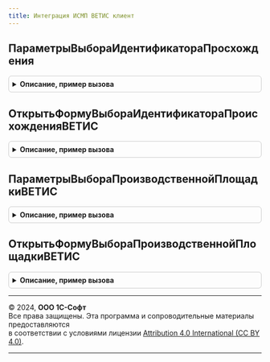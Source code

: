 ```yaml
---
title: Интеграция ИСМП ВЕТИС клиент
---
```



## ПараметрыВыбораИдентификатораПросхождения
<details style="margin: 1em 0; padding: 0.5em; border: 1px solid #ccc; border-radius: 6px;">

<summary style="font-weight: bold; cursor: pointer;">Описание, пример вызова</summary>

```bsl

// Параметры выбора идентификатора просхождения.
//
// Параметры:
//  ВидОперацииИСМП - ПеречислениеСсылка.ВидыОперацийИСМП - операция маркировки
//
// Возвращаемое значение:
//  Структура - Параметры выбора идентификатора просхождения:
// * Номенклатура   - ОпределяемыйТип.Номенклатура - номенклатура (для указания связанной продукции ВЕТИС).
// * Характеристика - ОпределяемыйТип.ХарактеристикаНоменклатуры - характеристика (для указания связанной продукции ВЕТИС).
// * Серия          - ОпределяемыйТип.СерияНоменклатуры - серия (для указания связанной продукции ВЕТИС).
// * Организация    - ОпределяемыйТип.ОрганизацияКонтрагентГосИС - организация (для указания связанных объектов ВЕТИС).
// * ХарактеристикиИспользуются - Булево - необходимость указания характеристики для номенклатуры.
// * ТребуетсяУказаниеСерии     - Булево - необходимость указания серии для номенклатуры.
// * Склад                      - Произвольный - влияет на обязательность указания серии.
// * Производство               - Булево - признак выбора идентификатора происхождения для маркировки при производстве.
// * ЭтоКодМаркировкиСоСрокомГодности - Булево - признак кода маркировки (устаревшие коды).
// * СкоропортящаясяПродукция   - Булево - признак кода маркировки (устаревшие коды).
// * ОтчетПроизводственнойЛинии - Булево - признак выбора для режима "Отчет производственной линии" документа Маркировка
// * ОповещениеВыбора - ОписаниеОповещения - оповещение, которое будет выполнено при выборе
Функция ПараметрыВыбораИдентификатораПросхождения(ВидОперацииИСМП) Экспорт
```

Пример вызова
```bsl
Результат = ИнтеграцияИСМПВЕТИСКлиент.ПараметрыВыбораИдентификатораПросхождения(ВидОперацииИСМП) 
```
</details>

## ОткрытьФормуВыбораИдентификатораПроисхожденияВЕТИС
<details style="margin: 1em 0; padding: 0.5em; border: 1px solid #ccc; border-radius: 6px;">

<summary style="font-weight: bold; cursor: pointer;">Описание, пример вызова</summary>

```bsl

// Обработчик выбора произвольного идентификатора происхождения (не из списка выбора)
//
// Параметры:
//   ИсточникДанных      - см. ПараметрыВыбораИдентификатораПросхождения
//   СтандартнаяОбработка - Булево - признак стандартной обработки события
//
Процедура ОткрытьФормуВыбораИдентификатораПроисхожденияВЕТИС(ИсточникДанных, СтандартнаяОбработка) Экспорт
```

Пример вызова
```bsl
ИнтеграцияИСМПВЕТИСКлиент.ОткрытьФормуВыбораИдентификатораПроисхожденияВЕТИС(ИсточникДанных, СтандартнаяОбработка) 
```
</details>

## ПараметрыВыбораПроизводственнойПлощадкиВЕТИС
<details style="margin: 1em 0; padding: 0.5em; border: 1px solid #ccc; border-radius: 6px;">

<summary style="font-weight: bold; cursor: pointer;">Описание, пример вызова</summary>

```bsl

// Параметры выбора производственной площадки ВетИС.
//
// Параметры:
//  Форма - ФормаКлиентскогоПриложения - Форма, из которой будет вызвана форма выбора производственной площадки.
//  ПараметрыВыбора - Структура - Параметры выбора производственной площадки:
//   * Организация    - ОпределяемыйТип.ОрганизацияКонтрагентГосИС - организация (для указания связанных объектов ВЕТИС).
//   * ОповещениеВыбора - ОписаниеОповещения - оповещение, которое будет выполнено при выборе.
Процедура ПараметрыВыбораПроизводственнойПлощадкиВЕТИС(Форма, ПараметрыВыбора) Экспорт
```

Пример вызова
```bsl
ИнтеграцияИСМПВЕТИСКлиент.ПараметрыВыбораПроизводственнойПлощадкиВЕТИС(Форма, ПараметрыВыбора) 
```
</details>

## ОткрытьФормуВыбораПроизводственнойПлощадкиВЕТИС
<details style="margin: 1em 0; padding: 0.5em; border: 1px solid #ccc; border-radius: 6px;">

<summary style="font-weight: bold; cursor: pointer;">Описание, пример вызова</summary>

```bsl

// Обработчик выбора произвольного идентификатора происхождения (не из списка выбора)
//
// Параметры:
//   ПараметрыВыбора      - см. ПараметрыВыбораПроизводственнойПлощадкиВЕТИС.
//   СтандартнаяОбработка - Булево - признак стандартной обработки события.
Процедура ОткрытьФормуВыбораПроизводственнойПлощадкиВЕТИС(ПараметрыВыбора, СтандартнаяОбработка) Экспорт
```

Пример вызова
```bsl
ИнтеграцияИСМПВЕТИСКлиент.ОткрытьФормуВыбораПроизводственнойПлощадкиВЕТИС(ПараметрыВыбора, СтандартнаяОбработка) 
```
</details>

---

© 2024, **ООО 1С-Софт**  
Все права защищены. Эта программа и сопроводительные материалы предоставляются  
в соответствии с условиями лицензии [Attribution 4.0 International (CC BY 4.0)](https://creativecommons.org/licenses/by/4.0/legalcode).

---
